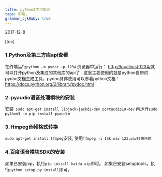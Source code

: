 ```yaml
---
title: python3学习笔记
tags: 新建,
grammar_cjkRuby: true
---
```

2017-12-8

[toc]

### 1.Python及第三方库api查看
在终端运行`python –m pydoc –p 1234`
浏览器中运行： [http://localhost:1234/][1]就可以打开python及集成的其他库的api了 .
这里主要使用的就是python自带的pydoc文档生成工具，pydoc具体使用可以参看python文档：https://docs.python.org/2/library/pydoc.html

### 2. pyaudio语音处理模块的安装
安装` sudo apt-get install libjack-jackd2-dev portaudio19-dev`
再运行`sudo python3 -m pip install pyaudio`

### 3. ffmpeg音频格式转换
`sudo apt-get install ffmpeg`安装,
使用`ffmpeg -i 16k.wav 123.wav转换格式`

### 4.百度语音模块SDK的安装

如果已安装pip，执行`pip install baidu-aip`即可。
如果已安装setuptools，执行`python setup.py install`即可。

  [1]: http://localhost:1234/
  
 